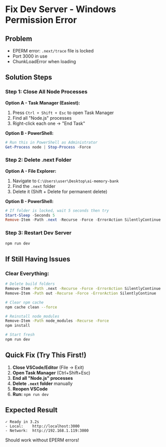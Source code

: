 # Fix Dev Server - Windows Permission Error

## Problem
- EPERM error: `.next/trace` file is locked
- Port 3000 in use
- ChunkLoadError when loading

## Solution Steps

### Step 1: Close All Node Processes
**Option A - Task Manager (Easiest):**
1. Press `Ctrl + Shift + Esc` to open Task Manager
2. Find all "Node.js" processes
3. Right-click each one → "End Task"

**Option B - PowerShell:**
```powershell
# Run this in PowerShell as Administrator
Get-Process node | Stop-Process -Force
```

### Step 2: Delete .next Folder
**Option A - File Explorer:**
1. Navigate to `C:\Users\user\Desktop\ai-memory-bank`
2. Find the `.next` folder
3. Delete it (Shift + Delete for permanent delete)

**Option B - PowerShell:**
```powershell
# If folder is locked, wait 5 seconds then try
Start-Sleep -Seconds 5
Remove-Item -Path .next -Recurse -Force -ErrorAction SilentlyContinue
```

### Step 3: Restart Dev Server
```bash
npm run dev
```

## If Still Having Issues

### Clear Everything:
```bash
# Delete build folders
Remove-Item -Path .next -Recurse -Force -ErrorAction SilentlyContinue
Remove-Item -Path out -Recurse -Force -ErrorAction SilentlyContinue

# Clear npm cache
npm cache clean --force

# Reinstall node_modules
Remove-Item -Path node_modules -Recurse -Force
npm install

# Start fresh
npm run dev
```

## Quick Fix (Try This First!)

1. **Close VSCode/Editor** (File → Exit)
2. **Open Task Manager** (Ctrl+Shift+Esc)
3. **End all "Node.js" processes**
4. **Delete `.next` folder** manually
5. **Reopen VSCode**
6. **Run:** `npm run dev`

## Expected Result
```
✓ Ready in 3.2s
- Local:    http://localhost:3000
- Network:  http://192.168.1.119:3000
```

Should work without EPERM errors!

